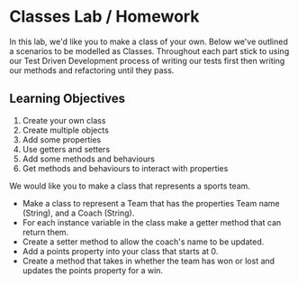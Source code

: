 # Classes Lab / Homework

In this lab, we'd like you to make a class of your own. Below we've outlined a scenarios to be modelled as Classes. Throughout each part stick to using our Test Driven Development process of writing our tests first then writing our methods and refactoring until they pass.

## Learning Objectives

1. Create your own class
2. Create multiple objects
3. Add some properties
4. Use getters and setters
5. Add some methods and behaviours
6. Get methods and behaviours to interact with properties

We would like you to make a class that represents a sports team.

* Make a class to represent a Team that has the properties Team name (String), and a Coach (String).
* For each instance variable in the class make a getter method that can return them.
* Create a setter method to allow the coach's name to be updated.
* Add a points property into your class that starts at 0.
* Create a method that takes in whether the team has won or lost and updates the points property for a win.

